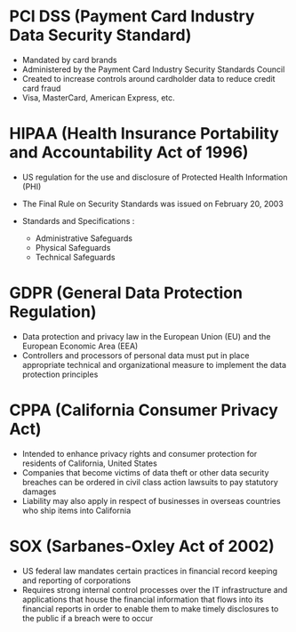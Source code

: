 # PCI DSS (Payment Card Industry Data Security Standard)

- Mandated by card brands
- Administered by the Payment Card Industry Security Standards Council
- Created to increase controls around cardholder data to reduce credit card fraud
- Visa, MasterCard, American Express, etc.

# HIPAA (Health Insurance Portability and Accountability Act of 1996)

- US regulation for the use and disclosure of Protected Health Information (PHI)
- The Final Rule on Security Standards was issued on February 20, 2003

- Standards and Specifications :
    - Administrative Safeguards
    - Physical Safeguards
    - Technical Safeguards

# GDPR (General Data Protection Regulation)

- Data protection and privacy law in the European Union (EU) and the European Economic Area (EEA)
- Controllers and processors of personal data must put in place appropriate technical and organizational measure to implement the data protection principles

# CPPA (California Consumer Privacy Act)

- Intended to enhance privacy rights and consumer protection for residents of California, United States
- Companies that become victims of data theft or other data security breaches can be ordered in civil class action lawsuits to pay statutory damages
- Liability may also apply in respect of businesses in overseas countries who ship items into California


# SOX (Sarbanes-Oxley Act of 2002)

- US federal law mandates certain practices in financial record keeping and reporting of corporations
- Requires strong internal control processes over the IT infrastructure and applications that house the financial information that flows into its financial reports in order to enable them to make timely disclosures to the public if a breach were to occur
